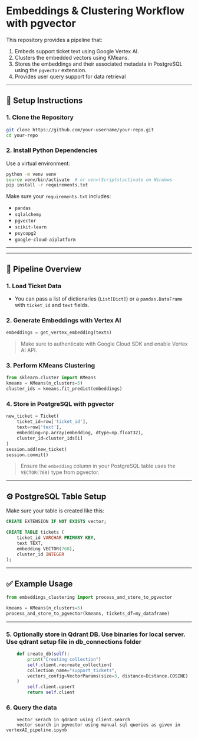# Embeddings & Clustering Workflow with pgvector

This repository provides a pipeline that:

1. Embeds support ticket text using Google Vertex AI.
2. Clusters the embedded vectors using KMeans.
3. Stores the embeddings and their associated metadata in PostgreSQL using the `pgvector` extension.
4. Provides user query support for data retrieval

---

## 🔧 Setup Instructions

### 1. Clone the Repository

```bash
git clone https://github.com/your-username/your-repo.git
cd your-repo
```

### 2. Install Python Dependencies

Use a virtual environment:

```bash
python -m venv venv
source venv/bin/activate  # or venv\Scripts\activate on Windows
pip install -r requirements.txt
```

Make sure your `requirements.txt` includes:
- `pandas`
- `sqlalchemy`
- `pgvector`
- `scikit-learn`
- `psycopg2`
- `google-cloud-aiplatform`

---

---

## 🧠 Pipeline Overview

### 1. Load Ticket Data

- You can pass a list of dictionaries (`List[Dict]`) or a `pandas.DataFrame` with `ticket_id` and `text` fields.

### 2. Generate Embeddings with Vertex AI

```python
embeddings = get_vertex_embedding(texts)
```

> Make sure to authenticate with Google Cloud SDK and enable Vertex AI API.

### 3. Perform KMeans Clustering

```python
from sklearn.cluster import KMeans
kmeans = KMeans(n_clusters=5)
cluster_ids = kmeans.fit_predict(embeddings)
```

### 4. Store in PostgreSQL with pgvector

```python
new_ticket = Ticket(
    ticket_id=row['ticket_id'],
    text=row['text'],
    embedding=np.array(embedding, dtype=np.float32),
    cluster_id=cluster_ids[i]
)
session.add(new_ticket)
session.commit()
```

> Ensure the `embedding` column in your PostgreSQL table uses the `VECTOR(768)` type from pgvector.

---

## ⚙️ PostgreSQL Table Setup

Make sure your table is created like this:

```sql
CREATE EXTENSION IF NOT EXISTS vector;

CREATE TABLE tickets (
    ticket_id VARCHAR PRIMARY KEY,
    text TEXT,
    embedding VECTOR(768),
    cluster_id INTEGER
);
```

---

## ✅ Example Usage

```python
from embeddings_clustering import process_and_store_to_pgvector

kmeans = KMeans(n_clusters=5)
process_and_store_to_pgvector(kmeans, tickets_df=my_dataframe)
```

---

### 5. Optionally store in Qdrant DB. Use binaries for local server. Use qdrant setup file in db_connections folder

```python
    def create_db(self):
        print("Creating collection")
        self.client.recreate_collection(
        collection_name="support_tickets",
        vectors_config=VectorParams(size=3, distance=Distance.COSINE)  # use actual size of your embedding
    )
        self.client.upsert
        return self.client
```

### 6. Query the data
```
    vector serach in qdrant using client.search
    vector search in pgvector using manual sql queries as given in vertexAI_pipeline.ipynb
```


 
